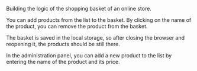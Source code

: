 Building the logic of the shopping basket of an online store.

You can add products from the list to the basket.
By clicking on the name of the product, you can remove the product from the basket.

The basket is saved in the local storage, so after closing the browser and reopening it, the products should be still there.

In the administration panel, you can add a new product to the list by entering the name of the product and its price.
